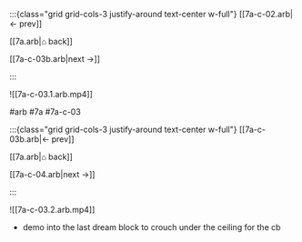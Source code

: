 :::{class="grid grid-cols-3 justify-around text-center w-full"}
[[7a-c-02.arb|← prev]]

[[7a.arb|⌂ back]]

[[7a-c-03b.arb|next →]]

:::

![[7a-c-03.1.arb.mp4]]

#arb #7a #7a-c-03

:::{class="grid grid-cols-3 justify-around text-center w-full"}
[[7a-c-03b.arb|← prev]]

[[7a.arb|⌂ back]]

[[7a-c-04.arb|next →]]

:::

![[7a-c-03.2.arb.mp4]]

* demo into the last dream block to crouch under the ceiling for the cb

